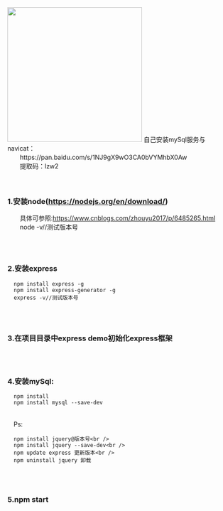 <img src="https://github.com/copyWith/photoGallery/blob/master/about_me.jpg?raw=true" width="303" height="auto" alt="">
自己安装mySql服务与navicat：<br />
&#x3000;&#x3000;https://pan.baidu.com/s/1NJ9gX9wO3CA0bVYMhbX0Aw<br />
&#x3000;&#x3000;提取码：lzw2

<br />
<br />
<br />

### 1.安装node(https://nodejs.org/en/download/)<br />
  &#x3000;&#x3000;具体可参照:https://www.cnblogs.com/zhouyu2017/p/6485265.html<br />
  &#x3000;&#x3000;node -v//测试版本号

<br />
<br />

### 2.安装express<br />

```
  npm install express -g
  npm install express-generator -g
  express -v//测试版本号
```
  
<br />
<br />

### 3.在项目目录中express demo初始化express框架

<br />
<br />

### 4.安装mySql: <br />

```
  npm install
  npm install mysql --save-dev
```
<br />
&#x3000;Ps: <br />

```
  npm install jquery@版本号<br />
  npm install jquery --save-dev<br />
  npm update express 更新版本<br />
  npm uninstall jquery 卸载
```

<br />
<br />

### 5.npm start
